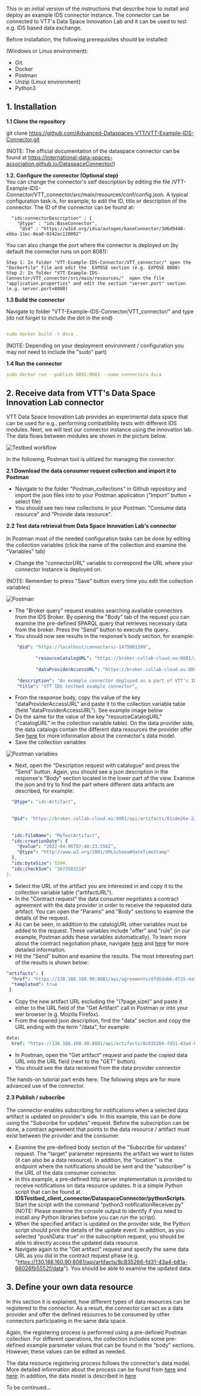 This in an initial version of the instructions that describe how to install and deploy an example IDS connector instance. The connector can be connected to VTT's Data Space Innovation Lab and it can be used to test e.g. IDS based data exchange.

Before installation, the following prerequisites should be installed: 

(Windows or Linux environment):
- Git
- Docker 
- Postman
- Unzip (Linux environment)
- Python3

<h2> 1. Installation </h2>

<b>1.1 Clone the repository</b>

git clone https://github.com/Advanced-Dataspaces-VTT/VTT-Example-IDS-Connector.git

(NOTE: The official documentation of the dataspace connector can be found at https://international-data-spaces-association.github.io/DataspaceConnector/)

<b> 1.2. Configure the connector (Optional step)</b> <br>
You can change the connector's self description by editing the file /VTT-Example-IDS-Connector/VTT_connector/src/main/resources/conf/config.json.
A typical configuration task is, for example, to edit the ID, title or description of the connector. The ID of the connector can be found at:

```
  "ids:connectorDescription" : {
    "@type" : "ids:BaseConnector",
     "@id" : "https://w3id.org/idsa/autogen/baseConnector/3d6d9440-ebba-11ec-8ea0-0242ac120002"
```
You can also change the port where the connector is deployed on (by default the connector runs on port 8081): 
```
Step 1: In folder "VTT-Example-IDS-Connector/VTT_connector/" open the "Dockerfile" file and edit the  EXPOSE section (e.g. EXPOSE 8080)
Step 2: In folder "VTT-Example-IDS-Connector/VTT_connector/src/main/resources/"  open the file "application.properties" and edit the section "server.port" section (e.g. server.port=8080)

```

<b>1.3 Build the connector</b>

Navigate to folder "VTT-Example-IDS-Connector/VTT_connector/" and type (do not forget to include the dot in the end) 

```yaml

sudo docker build -t dsca . 
```
(NOTE: Depending on your deployment environment / configuration you may not need to include the "sudo" part)


<b>1.4 Run the connector</b>
```yaml
sudo docker run --publish 8081:8081 --name connectora dsca
```

<h2> 2. Receive data from VTT's Data Space Innovation Lab connector</h2>

VTT Data Space Innovation Lab provides an experimental data space that can be used for e.g., performing combatibility tests with different IDS modules. Next, we will test our connector instance using the innovation lab. The data flows between modules are shown in the picture below. 

![Testbed workflow](https://github.com/IlkkaNis/IDSTestbed_client_connector/blob/main/Images/testbedworkflow.png)

In the following, Postman tool is utilized for managing the connector.

<b>2.1 Download the data consumer request collection and import it to Postman</b>
- Navigate to the folder "Postman_collections" in Github repository and import the json files into to your Postman application ("Import" button  + select file)
- You should see two new collections in your Postman: "Consume data resource" and "Provide data resource".

<b>2.2 Test data retrieval from Data Space Innovation Lab's connector </b> <br> <br>
In Postman most of the needed configuration tasks can be done by editing the collection variables (click the name of the collection and examine the "Variables" tab)

- Change the "connectorURL" variable to correspond the URL where your connector instance is deployed on. 

(NOTE: Remember to press "Save" button every time you edit the collection variables)

![Postman](https://github.com/IlkkaNis/IDSTestbed_client_connector/blob/main/Images/postman2.png)

- The "Broker query" request enables searching available connectors from the IDS Broker. By opening the "Body" tab of the request you can examine the pre-defined SPARQL query that retrieves necessary data from the broker. Press the "Send" button to execute the query.
- You should now see results in the response's body section, for example:

```yaml
    "@id": "https://localhost/connectors/-1475001399",
    
           "resourceCatalogURL": "https://broker.collab-cloud.eu:8081/api/catalogs/dac9f6f6-67dd-4594-aa5f-2f9937aaa57f",
    
           "dataProviderAccessURL": "https://broker.collab-cloud.eu:8081/api/ids/data",
    
    "description": "An example connector deployed as a part of VTT's IDS testbed",
    "title": "VTT IDS testbed example connector",
```
- From the response body, copy the value of the key "dataProviderAccessURL" and paste it to the collection variable table (field "dataProviderAccessURL"). See example image below
- Do the same for the value of the key "resourceCatalogURL" ("catalogURL" in the collection variable table). On the data provider side, the data catalogs contain the different data resources the provider offer See [here](https://international-data-spaces-association.github.io/DataspaceConnector/Documentation/v6/DataModel) for more information about the connector's data model.
- Save the collection variables

![Postman variables](https://github.com/IlkkaNis/IDSTestbed_client_connector/blob/main/Images/postman_variables.png)

- Next, open the "Description request with catalogue" and press the "Send" button. Again, you should see a json description in the response's "Body" section located in the lower part of the view. Examine the json and try to find the part where different data artifacts are described, for example:

```yaml
  "@type": "ids:Artifact",
  
  
  "@id": "https://broker.collab-cloud.eu:8081/api/artifacts/81cde26e-2290-479c-aba1-f002d1e3d84a",
  
  
  "ids:fileName": "MyTestArtifact",
  "ids:creationDate": {
    "@value": "2022-04-06T07:48:23.556Z",
    "@type": "http://www.w3.org/2001/XMLSchema#dateTimeStamp"
  },
  "ids:byteSize": 5594,
  "ids:checkSum": "2673503218"
},
```
- Select the URL of the artifact you are interested in and copy it to the collection variable table ("artifactURL").
- In the "Contract request" the data consumer negotiates a contract agreement with the data provider in order to receive the requested data artifact. You can open the "Params" and "Body" sections to examine the details of the request. 
- As can be seen, in addition to the catalogURL other variables must be added to the request. These variables include "offer" and "rule" (in our example, Postman adds these variables automatically). To learn more about the contract negotiation phase, navigate [here](https://international-data-spaces-association.github.io/DataspaceConnector/CommunicationGuide/v6/Consumer) and [here](https://international-data-spaces-association.github.io/DataspaceConnector/Documentation/v6/UsageControl) for more detailed information. 
- Hit the "Send" button and examine the results. The most interesting part of the results is shown below:

```yaml
"artifacts": {
  "href": "https://130.188.160.90:8081/api/agreements/dfd5dab6-df25-4a56-b489-80e9396f206a/artifacts{?page,size}",
  "templated": true
 }
```
- Copy the new artifact URL excluding the "{?page,size}" and paste it either to the URL field of the "Get Artifact" call in Postman or into your wer browser (e.g. Mozilla Firefox).
- From the opened json description, find the "data" section and copy the URL ending with the term "/data", for example: 
```yaml
data:	
  href:	"https://130.188.160.90:8081/api/artifacts/8c835266-fd31-43a4-b81a-66026fb5552f/data"
```
- In Postman, open the "Get artifact" request and paste the copied data URL into the URL field (next to the "GET" button).
- You should see the data received from the data provider connector

The hands-on tutorial part ends here. The following steps are for more advanced use of the connector. 

<b>2.3 Publish / subscribe </b> <br><br> 
The connector enables subscribing for notifications when a selected data artifact is updated on provider's side. In this example, this can be done using the "Subscribe for updates" request. Before the subscription can be done, a contract agreement that points to the data resource / artifact must exist between the provider and the consumer. 
- Examine the pre-defined body section of the "Subscribe for updates" request. The "target" parameter represents the artifact we want to listen (it can also be a data resource). In addition, the "location" is the endpoint where the notifications should be sent and the "subscriber" is the URL of the data consumer connector.   
- In this example, a pre-defined http server implementation is provided to receive notifications on data resource updates. It is a simple Python script that can be found at **IDSTestbed_client_connector/DataspaceConnector/pythonScripts**. Start the script with the command "python3 notificationReceiver.py"
(NOTE: Please examine the console output to identify if you need to install any Python libraries before you can run the script).
- When the specified artifact is updated on the provider side, the Python script should print the details of the update event. In addition, as you selected "pushData: true" in the subscription request, you should be able to directly access the updated data resource.
- Navigate again to the "Get artifact" request and specify the same data URL as you did in the contract request phase (e.g. "https://130.188.160.90:8081/api/artifacts/8c835266-fd31-43a4-b81a-66026fb5552f/data"). You should be able to examine the updated data.

<h2> 3. Define your own data resource </h2>

In this section it is explained, how different types of data resources can be registered to the connector. As a result, the connector can act as a data provider and offer the defined resources to be consumed by other connectors participating in the same data space. 

Again, the registering process is performed using a pre-defined Postman collection. For different operations, the collection includes some pre-defined example parameter values that can be found in the "body" sections. However, these values can be edited as needed.

The data resource registering process follows the connector's data model. More detailed information about the process can be found from [here](https://international-data-spaces-association.github.io/DataspaceConnector/Documentation/v6/Messages) and [here](https://international-data-spaces-association.github.io/DataspaceConnector/CommunicationGuide/v6/Provider). 
In addition, the data model is described in [here](https://international-data-spaces-association.github.io/DataspaceConnector/Documentation/v6/DataModel)


To be continued... 


